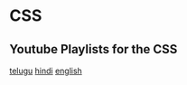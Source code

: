 # CSS

## Youtube Playlists for the CSS

[telugu](https://www.youtube.com/playlist?list=PLzdWZT-ZJD09lGBkH4LIUwqsCWI7QPEXQ)
[hindi](https://www.youtube.com/watch?v=OpWjt_wbV4E)
[english](https://www.youtube.com/watch?v=G3e-cpL7ofc)
